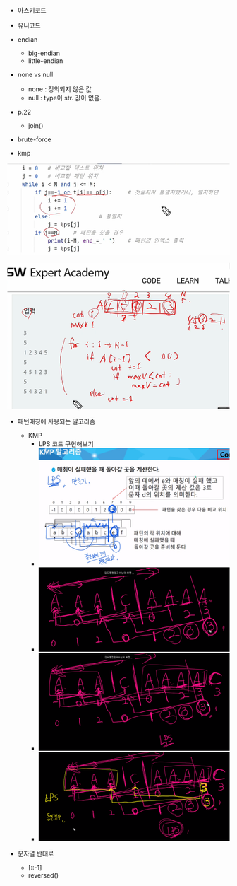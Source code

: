 * 아스키코드
* 유니코드
* endian
  * big-endian
  * little-endian
* none vs null
  * none : 정의되지 않은 값
  * null : type이 str. 값이 없음.

* p.22 
  * join()



* brute-force





* kmp







![image-20220216142736647](string.assets/image-20220216142736647.png)





![image-20220216154958146](string.assets/image-20220216154958146.png)





* 패턴매칭에 사용되는 알고리즘
  * KMP
    * LPS 코드 구현해보기
    * ![image-20220216164807411](string.assets/image-20220216164807411.png)
    * ![image-20220216165639738](string.assets/image-20220216165639738.png)
    * ![image-20220216165842705](string.assets/image-20220216165842705.png)
    * ![image-20220216165953415](string.assets/image-20220216165953415.png)



* 문자열 반대로
  * [::-1]
  * reversed()